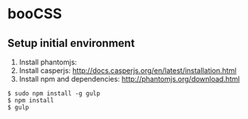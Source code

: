 booCSS
======

## Setup initial environment ##

1. Install phantomjs: 
2. Install casperjs: http://docs.casperjs.org/en/latest/installation.html
3. Install npm and dependencies: http://phantomjs.org/download.html

```
$ sudo npm install -g gulp
$ npm install
$ gulp
```
